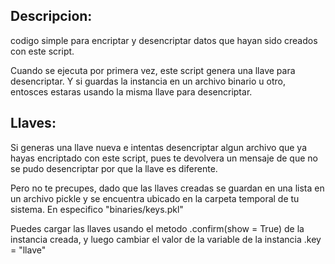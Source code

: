 ## Descripcion:
codigo simple para encriptar y desencriptar datos que hayan sido creados con este script.

Cuando se ejecuta por primera vez, este script genera una llave para desencriptar. Y si guardas la instancia en un archivo binario u otro, entosces estaras usando la misma llave para desencriptar.

## Llaves:
Si generas una llave nueva e intentas desencriptar algun archivo que ya hayas encriptado con este script, pues te devolvera un mensaje de que no se pudo desencriptar por que la llave es diferente.

Pero no te precupes, dado que las llaves creadas se guardan en una lista en un archivo pickle y se encuentra ubicado en la carpeta temporal de tu sistema. En especifico "binaries/keys.pkl"

Puedes cargar las llaves usando el metodo .confirm(show = True) de la instancia creada, y luego cambiar el valor de la variable de la instancia .key = "llave"
